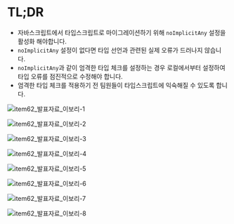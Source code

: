 # TL;DR

- 자바스크립트에서 타입스크립트로 마이그레이션하기 위해 `noImplicitAny` 설정을 활성화 해야합니다.
- `noImplicitAny` 설정이 없다면 타입 선언과 관련된 실제 오류가 드러나지 않습니다.
- `noImplicitAny`과 같이 엄격한 타입 체크를 설정하는 경우 로컬에서부터 설정하여 타입 오류를 점진적으로 수정해야 합니다.
- 엄격한 타입 체크를 적용하기 전 팀원들이 타입스크립트에 익숙해질 수 있도록 합니다.

![item62_발표자료_이보리-1](https://github.com/Bori-github/Effective_TypeScript/assets/85009583/a950468a-e2bf-44d2-9ffe-bef0967a5295)

![item62_발표자료_이보리-2](https://github.com/Bori-github/Effective_TypeScript/assets/85009583/4b4f2c7a-92e8-4c76-a63b-d7008af648fd)

![item62_발표자료_이보리-3](https://github.com/Bori-github/Effective_TypeScript/assets/85009583/1c5b4490-9f4c-4fb1-94e8-c267311d2d72)

![item62_발표자료_이보리-4](https://github.com/Bori-github/Effective_TypeScript/assets/85009583/f7cceb93-89fc-4c6f-9176-73e495f303d2)

![item62_발표자료_이보리-5](https://github.com/Bori-github/Effective_TypeScript/assets/85009583/a5571cf0-0613-434d-aa44-0e40a3e46e1d)

![item62_발표자료_이보리-6](https://github.com/Bori-github/Effective_TypeScript/assets/85009583/9461fc09-81a3-4cee-8b31-7da82c5cf3ab)

![item62_발표자료_이보리-7](https://github.com/Bori-github/Effective_TypeScript/assets/85009583/05ee26be-9e3f-4ce0-94d3-0792d77b65c4)

![item62_발표자료_이보리-8](https://github.com/Bori-github/Effective_TypeScript/assets/85009583/1d693995-d048-4848-83dc-5a46b531dcac)
